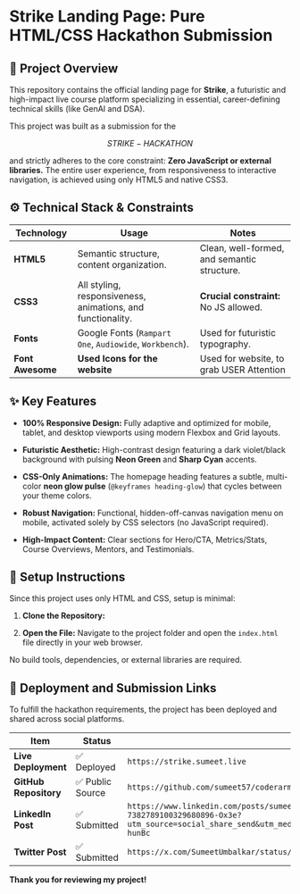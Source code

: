 # Strike Landing Page: Pure HTML/CSS Hackathon Submission

## 🌟 Project Overview

This repository contains the official landing page for **Strike**, a futuristic and high-impact live course platform specializing in essential, career-defining technical skills (like GenAI and DSA).

This project was built as a submission for the

$$
STRIKE-HACKATHON
$$

and strictly adheres to the core constraint: **Zero JavaScript or external libraries.** The entire user experience, from responsiveness to interactive navigation, is achieved using only HTML5 and native CSS3.

## ⚙️ Technical Stack & Constraints

| Technology       | Usage                                                       | Notes                                       |
| ---------------- | ----------------------------------------------------------- | ------------------------------------------- |
| **HTML5**        | Semantic structure, content organization.                   | Clean, well-formed, and semantic structure. |
| **CSS3**         | All styling, responsiveness, animations, and functionality. | **Crucial constraint:** No JS allowed.      |
| **Fonts**        | Google Fonts (`Rampart One`, `Audiowide`, `Workbench`).     | Used for futuristic typography.             |
| **Font Awesome** | **Used Icons for the website**                              | Used for website, to grab USER Attention    |

## ✨ Key Features

- **100% Responsive Design:** Fully adaptive and optimized for mobile, tablet, and desktop viewports using modern Flexbox and Grid layouts.

- **Futuristic Aesthetic:** High-contrast design featuring a dark violet/black background with pulsing **Neon Green** and **Sharp Cyan** accents.

- **CSS-Only Animations:** The homepage heading features a subtle, multi-color **neon glow pulse** (`@keyframes heading-glow`) that cycles between your theme colors.

- **Robust Navigation:** Functional, hidden-off-canvas navigation menu on mobile, activated solely by CSS selectors (no JavaScript required).

- **High-Impact Content:** Clear sections for Hero/CTA, Metrics/Stats, Course Overviews, Mentors, and Testimonials.

## 🚀 Setup Instructions

Since this project uses only HTML and CSS, setup is minimal:

1. **Clone the Repository:**
   
2. **Open the File:**
Navigate to the project folder and open the `index.html` file directly in your web browser.

No build tools, dependencies, or external libraries are required.

## 🔗 Deployment and Submission Links

To fulfill the hackathon requirements, the project has been deployed and shared across social platforms.

| Item | Status | Link | 
| ----- | ----- | ----- | 
| **Live Deployment** | ✅ Deployed | `https://strike.sumeet.live` | 
| **GitHub Repository** | ✅ Public Source | `https://github.com/sumeet57/coderarmy-hackathon-2` | 
| **LinkedIn Post** | ✅ Submitted | `https://www.linkedin.com/posts/sumeet-umbalkar_strikeclone-htmlcssonly-webclone-activity-7382789100329680896-Ox3e?utm_source=social_share_send&utm_medium=member_desktop_web&rcm=ACoAAENdb2IBPOoY4J3zUM90pF8v_O8bQ-hunBc` | 
| **Twitter Post** | ✅ Submitted | `https://x.com/SumeetUmbalkar/status/1977023382597030078` | 

**Thank you for reviewing my project!**
